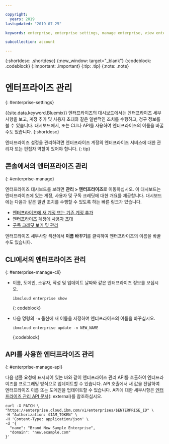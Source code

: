 ```yaml
---

copyright:
  years: 2019
lastupdated: "2019-07-25"

keywords: enterprise, enterprise settings, manage enterprise, view enterprise, rename enterprise

subcollection: account

---
```


{:shortdesc: .shortdesc}
{:new_window: target="_blank"}
{:codeblock: .codeblock}
{:important: .important}
{:tip: .tip}
{:note: .note}

# 엔터프라이즈 관리
{: #enterprise-settings}

{{site.data.keyword.Bluemix}} 엔터프라이즈의 대시보드에서는 엔터프라이즈 세부사항을 보고, 계정 추가 및 사용자 초대와 같은 일반적인 조치를 수행하고, 청구 정보를 볼 수 있습니다. 대시보드에서, 또는 CLI나 API를 사용하여 엔터프라이즈의 이름을 바꿀 수도 있습니다.
{:shortdesc}

엔터프라이즈 설정을 관리하려면 엔터프라이즈 계정의 엔터프라이즈 서비스에 대한 관리자 또는 편집자 역할이 있어야 합니다.
{: tip}

## 콘솔에서의 엔터프라이즈 관리
{: #enterprise-manage}

엔터프라이즈 대시보드를 보려면 **관리 > 엔터프라이즈**로 이동하십시오. 이 대시보드는 엔터프라이즈에 있는 계정, 사용자 및 구독 크레딧에 대한 개요를 제공합니다. 대시보드에는 다음과 같은 일반 조치를 수행할 수 있도록 하는 빠른 링크가 있습니다.
   * [엔터프라이즈에 새 계정 또는 기존 계정 추가](/docs/account?topic=account-enterprise-add)
   * [엔터프라이즈 계정에 사용자 초대](/docs/iam?topic=iam-iamuserinv)
   * [구독 크레딧 보기 및 관리](/docs/billing-usage?topic=billing-usage-subscriptions)

엔터프라이즈 세부사항 섹션에서 **이름 바꾸기**를 클릭하여 엔터프라이즈의 이름을 바꿀 수도 있습니다.

## CLI에서의 엔터프라이즈 관리
{: #enterprise-manage-cli}

* 이름, 도메인, 소유자, 작성 및 업데이트 날짜와 같은 엔터프라이즈 정보를 보십시오.

  ```
  ibmcloud enterprise show
  ```
  {: codeblock}
* 다음 명령의 `-n` 옵션에 새 이름을 지정하여 엔터프라이즈의 이름을 바꾸십시오.

   ```
   ibmcloud enterprise update -n NEW_NAME
   ```
   {:codeblock}

## API를 사용한 엔터프라이즈 관리
{: #enterprise-manage-api}

다음 샘플 요청에 표시되어 있는 바와 같이 엔터프라이즈 관리 API를 호출하여 엔터프라이즈를 프로그래밍 방식으로 업데이트할 수 있습니다. API 호출에서 새 값을 전달하여 엔터프라이즈 이름 또는 도메인을 업데이트할 수 있습니다. API에 대한 세부사항은 [엔터프라이즈 관리 API 문서](https://{DomainName}/apidocs/enterprise-apis/enterprise#update-an-enterprise){: external}를 참조하십시오.

```
curl -X PATCH \
"https://enterprise.cloud.ibm.com/v1/enterprises/$ENTERPRISE_ID" \
-H "Authorization: $IAM_TOKEN" \
-H 'Content-Type: application/json' \
-d '{
  "name": "Brand New Sample Enterprise",
  "domain": "new.example.com"
}'
```
